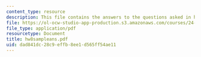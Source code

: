 ```yaml
---
content_type: resource
description: This file contains the answers to the questions asked in homework 8.
file: https://ol-ocw-studio-app-production.s3.amazonaws.com/courses/24-242-logic-ii-spring-2004/dad841dc28c9effb8ee1d565ff54ae11_hw8sampleans.pdf
file_type: application/pdf
resourcetype: Document
title: hw8sampleans.pdf
uid: dad841dc-28c9-effb-8ee1-d565ff54ae11
---
```

